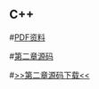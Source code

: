 ## C++

#<a href="https://cdn.jsdelivr.net/gh/wangyaojiu/music@master/C.pdf" target="_blank" rel="nofollow">PDF资料</a>

#<a href="https://github.com/wangyaojiu/Cpp" target="_blank" rel="nofollow">第二章源码</a>


#<a href="https://github.com/wangyaojiu/Cpp/archive/1.0.zip">>>第二章源码下载<<</a>


